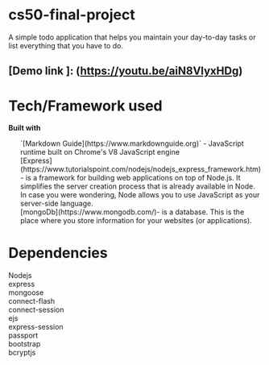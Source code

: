 # cs50-final-project
A simple todo application that helps you maintain your day-to-day tasks or list everything that you have to do.
## [Demo link ]: (https://youtu.be/aiN8VIyxHDg)

# Tech/Framework used
**Built with**
<ul>
  `[Markdown Guide](https://www.markdownguide.org)` - JavaScript runtime built on Chrome's V8 JavaScript engine  <br />
  [Express](https://www.tutorialspoint.com/nodejs/nodejs_express_framework.htm)- is a framework for building web applications on top of Node.js. It simplifies the server   creation process that is already available in Node. In case you were wondering, Node allows you to use JavaScript as your server-side language.<br />
  [mongoDb](https://www.mongodb.com/)- is a database. This is the place where you store information for your websites (or applications).<br />
</ul>
  

# Dependencies
Nodejs <br />
express <br />
mongoose <br />
connect-flash <br />
connect-session <br />
ejs <br />
express-session <br />
passport <br />
bootstrap <br />
bcryptjs <br />
